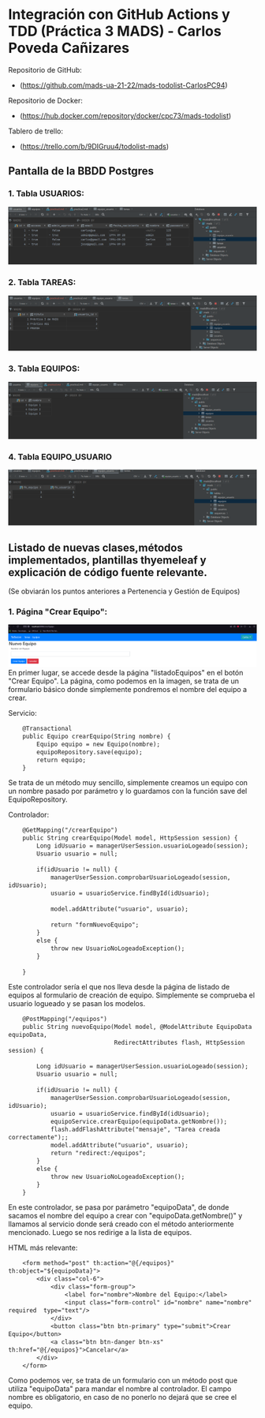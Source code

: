 # Integración con GitHub Actions y TDD (Práctica 3 MADS) - Carlos Poveda Cañizares

Repositorio de GitHub:
- (https://github.com/mads-ua-21-22/mads-todolist-CarlosPC94)

Repositorio de Docker:
- (https://hub.docker.com/repository/docker/cpc73/mads-todolist)

Tablero de trello:
- (https://trello.com/b/9DIGruu4/todolist-mads)

## Pantalla de la BBDD Postgres

### 1. Tabla USUARIOS:

![img_4.png](img_4.png)

### 2. Tabla TAREAS:

![img_5.png](img_5.png)

### 3. Tabla EQUIPOS:

![img_6.png](img_6.png)

### 4. Tabla EQUIPO_USUARIO

![img_7.png](img_7.png)

## Listado de nuevas clases,métodos implementados, plantillas thyemeleaf y explicación de código fuente relevante.

(Se obviarán los puntos anteriores a Pertenencia y Gestión de Equipos)

### 1. Página "Crear Equipo":

![img_8.png](img_8.png)
En primer lugar, se accede desde la página "listadoEquipos" en el botón "Crear Equipo". La página, como podemos en la imagen, se trata de un formulario básico donde simplemente pondremos el nombre del equipo a crear.

Servicio:

~~~
    @Transactional
    public Equipo crearEquipo(String nombre) {
        Equipo equipo = new Equipo(nombre);
        equipoRepository.save(equipo);
        return equipo;
    }
~~~

Se trata de un método muy sencillo, simplemente creamos un equipo con un nombre pasado por parámetro y lo guardamos con la función save del EquipoRepository.

Controlador:

~~~
    @GetMapping("/crearEquipo")
    public String crearEquipo(Model model, HttpSession session) {
        Long idUsuario = managerUserSession.usuarioLogeado(session);
        Usuario usuario = null;

        if(idUsuario != null) {
            managerUserSession.comprobarUsuarioLogeado(session, idUsuario);
            usuario = usuarioService.findById(idUsuario);

            model.addAttribute("usuario", usuario);

            return "formNuevoEquipo";
        }
        else {
            throw new UsuarioNoLogeadoException();
        }

    }
~~~

Este controlador sería el que nos lleva desde la página de listado de equipos al formulario de creación de equipo. Simplemente se comprueba el usuario logueado y se pasan los modelos.

~~~~
    @PostMapping("/equipos")
    public String nuevoEquipo(Model model, @ModelAttribute EquipoData equipoData,
                              RedirectAttributes flash, HttpSession session) {

        Long idUsuario = managerUserSession.usuarioLogeado(session);
        Usuario usuario = null;

        if(idUsuario != null) {
            managerUserSession.comprobarUsuarioLogeado(session, idUsuario);
            usuario = usuarioService.findById(idUsuario);
            equipoService.crearEquipo(equipoData.getNombre());
            flash.addFlashAttribute("mensaje", "Tarea creada correctamente");;
            model.addAttribute("usuario", usuario);
            return "redirect:/equipos";
        }
        else {
            throw new UsuarioNoLogeadoException();
        }
    }
~~~~

En este controlador, se pasa por parámetro "equipoData", de donde sacamos el nombre del equipo a crear con "equipoData.getNombre()" y llamamos al servicio donde será creado con el método anteriormente mencionado. Luego se nos redirige a la lista de equipos.

HTML más relevante:

~~~
    <form method="post" th:action="@{/equipos}" th:object="${equipoData}">
        <div class="col-6">
            <div class="form-group">
                <label for="nombre">Nombre del Equipo:</label>
                <input class="form-control" id="nombre" name="nombre" required  type="text"/>
            </div>
            <button class="btn btn-primary" type="submit">Crear Equipo</button>
            <a class="btn btn-danger btn-xs" th:href="@{/equipos}">Cancelar</a>
        </div>
    </form>
~~~

Como podemos ver, se trata de un formulario con un método post que utiliza "equipoData" para mandar el nombre al controlador. El campo nombre es obligatorio, en caso de no ponerlo no dejará que se cree el equipo.



